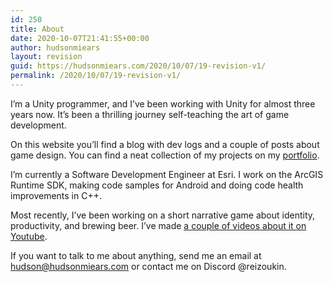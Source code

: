 ```yaml
---
id: 250
title: About
date: 2020-10-07T21:41:55+00:00
author: hudsonmiears
layout: revision
guid: https://hudsonmiears.com/2020/10/07/19-revision-v1/
permalink: /2020/10/07/19-revision-v1/
---
```

I&#8217;m a Unity programmer, and I&#8217;ve been working with Unity for almost three years now. It&#8217;s been a thrilling journey self-teaching the art of game development.

On this website you&#8217;ll find a blog with dev logs and a couple of posts about game design. You can find a neat collection of my projects on my [portfolio](https://hudsonmiears.com/portfolio/).

I&#8217;m currently a Software Development Engineer at Esri. I work on the ArcGIS Runtime SDK, making code samples for Android and doing code health improvements in C++.

Most recently, I&#8217;ve been working on a short narrative game about identity, productivity, and brewing beer. I&#8217;ve made [a couple of videos about it on Youtube](https://www.youtube.com/channel/UCpHSXFLxATDubOAje6dDKeg?view_as=subscriber).

If you want to talk to me about anything, send me an email at hudson@hudsonmiears.com or contact me on Discord @reizoukin.